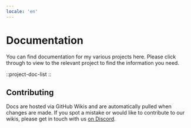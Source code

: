 ```yaml
---
locale: 'en'
---
```


# Documentation
You can find documentation for my various projects here. Please click through to view to the relevant project to find the information you need.

::project-doc-list
::

## Contributing
Docs are hosted via GitHub Wikis and are automatically pulled when changes are made. If you spot a mistake or would like to contribute to our wikis, please get in touch with us [on Discord](https://discord.gg/tVYhJfyDWG).